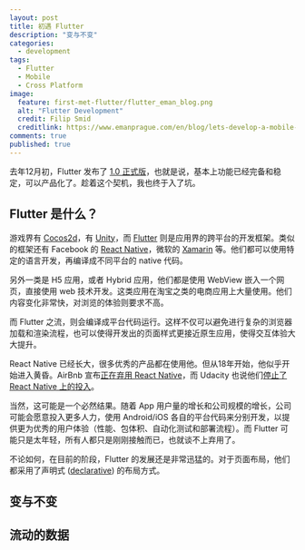 ```yaml
---
layout: post
title: 初遇 Flutter
description: "变与不变"
categories:
  - development
tags:
  - Flutter
  - Mobile
  - Cross Platform
image:
  feature: first-met-flutter/flutter_eman_blog.png
  alt: "Flutter Development"
  credit: Filip Smid
  creditlink: https://www.emanprague.com/en/blog/lets-develop-a-mobile-app-in-flutter-13/
comments: true
published: true
---
```


去年12月初，Flutter 发布了 [1.0 正式版](https://developers.googleblog.com/2018/12/flutter-10-googles-portable-ui-toolkit.html)，也就是说，基本上功能已经完备和稳定，可以产品化了。趁着这个契机，我也终于入了坑。

<!-- more -->

## Flutter 是什么？

游戏界有 [Cocos2d]，有 [Unity]，而 [Flutter] 则是应用界的跨平台的开发框架。类似的框架还有 Facebook 的 [React Native](https://facebook.github.io/react-native/)，微软的 [Xamarin](https://visualstudio.microsoft.com/xamarin/) 等。他们都可以使用特定的语言开发，再编译成不同平台的 native 代码。

另外一类是 H5 应用，或者 Hybrid 应用，他们都是使用 WebView 嵌入一个网页，直接使用 web 技术开发。这类应用在淘宝之类的电商应用上大量使用。他们内容变化非常快，对浏览的体验则要求不高。

而 Flutter 之流，则会编译成平台代码运行。这样不仅可以避免进行复杂的浏览器加载和渲染流程，也可以使得开发出的页面样式更接近原生应用，使得交互体验大大提升。

React Native 已经长大，很多优秀的产品都在使用他。但从18年开始，他似乎开始进入黄昏。AirBnb 宣布[正在弃用 React Native][sunsetting-react-native]，而 Udacity 也说他们[停止了 React Native 上的投入][removing-react-native]。

当然，这可能是一个必然结果。随着 App 用户量的增长和公司规模的增长，公司可能会愿意投入更多人力，使用 Android/iOS 各自的平台代码来分别开发，以提供更为优秀的用户体验（性能、包体积、自动化测试和部署流程）。而 Flutter 可能只是太年轻，所有人都只是刚刚接触而已，也就谈不上弃用了。

不论如何，在目前的阶段，Flutter 的发展还是非常迅猛的。对于页面布局，他们都采用了声明式 ([declarative]) 的布局方式。

## 变与不变

## 流动的数据

[cocos2d]: https://cocos2d-x.org/
[unity]: https://unity3d.com/
[flutter]: https://flutter.io
[dart]: https://www.dartlang.org/guides/language
[declarative]: https://flutter.io/docs/get-started/flutter-for/declarative
[sunsetting-react-native]: https://medium.com/airbnb-engineering/sunsetting-react-native-1868ba28e30a
[removing-react-native]: https://engineering.udacity.com/react-native-a-retrospective-from-the-mobile-engineering-team-at-udacity-89975d6a8102


